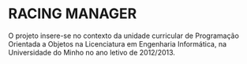 RACING MANAGER
==============

O projeto insere-se no contexto da unidade curricular de Programação Orientada a Objetos na Licenciatura em Engenharia Informática, na Universidade do Minho no ano letivo de 2012/2013.